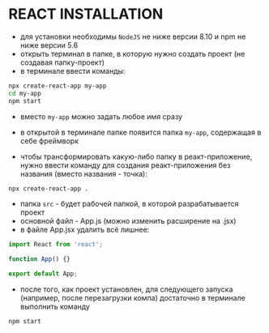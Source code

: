 # REACT INSTALLATION

- для установки необходимы `NodeJS` не ниже версии 8.10 и npm не ниже версии 5.6
- открыть терминал в папке, в которую нужно создать проект (не создавая папку-проект)
- в терминале ввести команды:

```bash
npx create-react-app my-app
cd my-app
npm start
```

- вместо `my-app` можно задать любое имя сразу
- в открытой в терминале папке появится папка `my-app`, содержащая в себе фреймворк

- чтобы трансформировать какую-либо папку в реакт-приложение, нужно ввести команду для создания реакт-приложения без названия (вместо названия - точка):

```bash
npx create-react-app .
```

- папка `src` - будет рабочей папкой, в которой разрабатывается проект
- основной файл - App.js (можно изменить расширение на .jsx)
- в файле App.jsx удалить всё лишнее:

```js
import React from 'react';

function App() {}

export default App;
```

- после того, как проект установлен, для следующего запуска (например, после перезагрузки компа) достаточно в терминале выполнить команду

```bash
npm start
```
